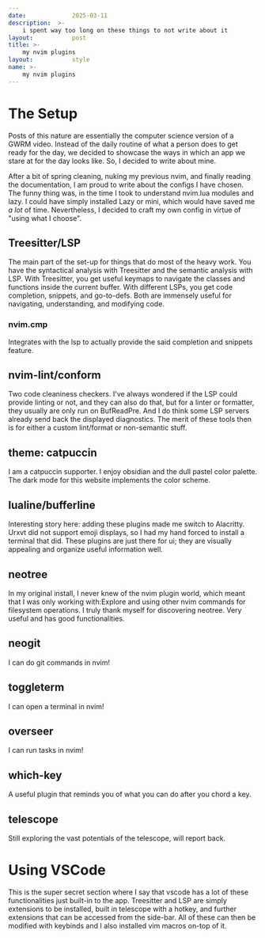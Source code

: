 ```yaml
---
date:             2025-03-11 
description:  >-
    i spent way too long on these things to not write about it
layout:           post
title: >-
    my nvim plugins
layout:           style
name: >-
    my nvim plugins 
---
```


# The Setup 

Posts of this nature are essentially the computer science version of a GWRM video. Instead of the daily routine of what a person does to get ready for the day, we decided to showcase the ways in which an app we stare at for the day looks like. So, I decided to write about mine.

After a bit of spring cleaning, nuking my previous nvim, and finally reading the documentation, I am proud to write about the configs I have chosen. The funny thing was, in the time I took to understand nvim.lua modules and lazy. I could have simply installed Lazy or mini, which would have saved me _a lot_ of time. Nevertheless, I decided to craft my own config in virtue of "using what I choose".

## Treesitter/LSP

The main part of the set-up for things that do most of the heavy work. You have the syntactical analysis with Treesitter and the semantic analysis with LSP. With Treesitter, you get useful keymaps to navigate the classes and functions inside the current buffer. With different LSPs, you get code completion, snippets, and go-to-defs. Both are immensely useful for navigating, understanding, and modifying code.

### nvim.cmp

Integrates with the lsp to actually provide the said completion and snippets feature.

## nvim-lint/conform

Two code cleaniness checkers. I've always wondered if the LSP could provide linting or not, and they can also do that, but for a linter or formatter, they usually are only run on BufReadPre. And I do think some LSP servers already send back the displayed diagnostics. The merit of these tools then is for either a custom lint/format or non-semantic stuff.

## theme: catpuccin

I am a catpuccin supporter. I enjoy obsidian and the dull pastel color palette. The dark mode for this website implements the color scheme.

## lualine/bufferline

Interesting story here: adding these plugins made me switch to Alacritty. Urxvt did not support emoji displays, so I had my hand forced to install a terminal that did. These plugins are just there for ui; they are visually appealing and organize useful information well.

## neotree

In my original install, I never knew of the nvim plugin world, which meant that I was only working with:Explore and using other nvim commands for filesystem operations. I truly thank myself for discovering neotree. Very useful and has good functionalities.

## neogit

I can do git commands in nvim!

## toggleterm

I can open a terminal in nvim!

## overseer

I can run tasks in nvim!

## which-key

A useful plugin that reminds you of what you can do after you chord a key.

## telescope

Still exploring the vast potentials of the telescope, will report back.

# Using VSCode

This is the super secret section where I say that vscode has a lot of these functionalities just built-in to the app. Treesitter and LSP are simply extensions to be installed, built in telescope with a hotkey, and further extensions that can be accessed from the side-bar. All of these can then be modified with keybinds and I also installed vim macros on-top of it. 